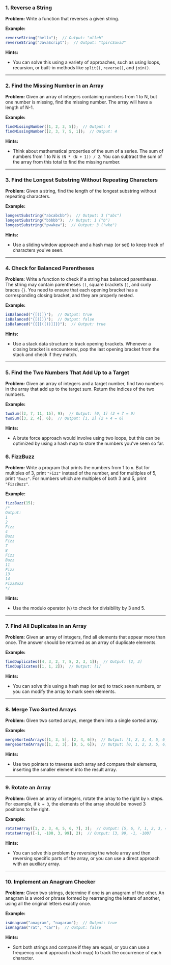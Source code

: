 ### **1. Reverse a String**
**Problem:** Write a function that reverses a given string.

**Example:**
```javascript
reverseString("hello");  // Output: "olleh"
reverseString("JavaScript");  // Output: "tpircSavaJ"
```

**Hints:**
- You can solve this using a variety of approaches, such as using loops, recursion, or built-in methods like `split()`, `reverse()`, and `join()`.

---

### **2. Find the Missing Number in an Array**
**Problem:** Given an array of integers containing numbers from 1 to N, but one number is missing, find the missing number. The array will have a length of N-1.

**Example:**
```javascript
findMissingNumber([1, 2, 3, 5]);  // Output: 4
findMissingNumber([2, 3, 7, 5, 1]);  // Output: 4
```

**Hints:**
- Think about mathematical properties of the sum of a series. The sum of numbers from 1 to N is `(N * (N + 1)) / 2`. You can subtract the sum of the array from this total to find the missing number.

---

### **3. Find the Longest Substring Without Repeating Characters**
**Problem:** Given a string, find the length of the longest substring without repeating characters.

**Example:**
```javascript
longestSubstring("abcabcbb");  // Output: 3 ("abc")
longestSubstring("bbbbb");  // Output: 1 ("b")
longestSubstring("pwwkew");  // Output: 3 ("wke")
```

**Hints:**
- Use a sliding window approach and a hash map (or set) to keep track of characters you've seen.

---

### **4. Check for Balanced Parentheses**
**Problem:** Write a function to check if a string has balanced parentheses. The string may contain parentheses `()`, square brackets `[]`, and curly braces `{}`. You need to ensure that each opening bracket has a corresponding closing bracket, and they are properly nested.

**Example:**
```javascript
isBalanced("{[()]}");  // Output: true
isBalanced("{[(])}");  // Output: false
isBalanced("{{[[(())]]}}");  // Output: true
```

**Hints:**
- Use a stack data structure to track opening brackets. Whenever a closing bracket is encountered, pop the last opening bracket from the stack and check if they match.

---

### **5. Find the Two Numbers That Add Up to a Target**
**Problem:** Given an array of integers and a target number, find two numbers in the array that add up to the target sum. Return the indices of the two numbers.

**Example:**
```javascript
twoSum([2, 7, 11, 15], 9);  // Output: [0, 1] (2 + 7 = 9)
twoSum([3, 2, 4], 6);  // Output: [1, 2] (2 + 4 = 6)
```

**Hints:**
- A brute force approach would involve using two loops, but this can be optimized by using a hash map to store the numbers you've seen so far.

### **6. FizzBuzz**
**Problem:** Write a program that prints the numbers from 1 to `n`. But for multiples of 3, print `"Fizz"` instead of the number, and for multiples of 5, print `"Buzz"`. For numbers which are multiples of both 3 and 5, print `"FizzBuzz"`.

**Example:**
```javascript
fizzBuzz(15);
/*
Output:
1
2
Fizz
4
Buzz
Fizz
7
8
Fizz
Buzz
11
Fizz
13
14
FizzBuzz
*/
```

**Hints:**
- Use the modulo operator (`%`) to check for divisibility by 3 and 5.

---

### **7. Find All Duplicates in an Array**
**Problem:** Given an array of integers, find all elements that appear more than once. The answer should be returned as an array of duplicate elements.

**Example:**
```javascript
findDuplicates([4, 3, 2, 7, 8, 2, 3, 1]);  // Output: [2, 3]
findDuplicates([1, 1, 2]);  // Output: [1]
```

**Hints:**
- You can solve this using a hash map (or set) to track seen numbers, or you can modify the array to mark seen elements.

---

### **8. Merge Two Sorted Arrays**
**Problem:** Given two sorted arrays, merge them into a single sorted array.

**Example:**
```javascript
mergeSortedArrays([1, 3, 5], [2, 4, 6]);  // Output: [1, 2, 3, 4, 5, 6]
mergeSortedArrays([1, 2, 3], [0, 5, 6]);  // Output: [0, 1, 2, 3, 5, 6]
```

**Hints:**
- Use two pointers to traverse each array and compare their elements, inserting the smaller element into the result array.

---

### **9. Rotate an Array**
**Problem:** Given an array of integers, rotate the array to the right by `k` steps. For example, if `k = 3`, the elements of the array should be moved 3 positions to the right.

**Example:**
```javascript
rotateArray([1, 2, 3, 4, 5, 6, 7], 3);  // Output: [5, 6, 7, 1, 2, 3, 4]
rotateArray([-1, -100, 3, 99], 2);  // Output: [3, 99, -1, -100]
```

**Hints:**
- You can solve this problem by reversing the whole array and then reversing specific parts of the array, or you can use a direct approach with an auxiliary array.

---

### **10. Implement an Anagram Checker**
**Problem:** Given two strings, determine if one is an anagram of the other. An anagram is a word or phrase formed by rearranging the letters of another, using all the original letters exactly once.

**Example:**
```javascript
isAnagram("anagram", "nagaram");  // Output: true
isAnagram("rat", "car");  // Output: false
```

**Hints:**
- Sort both strings and compare if they are equal, or you can use a frequency count approach (hash map) to track the occurrence of each character.